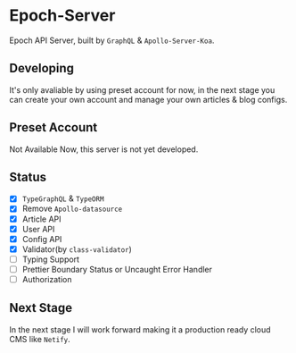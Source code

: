 # Epoch-Server

Epoch API Server, built by `GraphQL` & `Apollo-Server-Koa`.

## Developing

It's only avaliable by using preset account for now, in the next stage you can create your own account and manage your own articles & blog configs.

## Preset Account

Not Available Now, this server is not yet developed.

## Status

- [x] `TypeGraphQL` & `TypeORM`
- [x] Remove `Apollo-datasource`
- [x] Article API
- [x] User API
- [x] Config API
- [x] Validator(by `class-validator`)
- [ ] Typing Support
- [ ] Prettier Boundary Status or Uncaught Error Handler
- [ ] Authorization

## Next Stage

In the next stage I will work forward making it a production ready cloud CMS like `Netify`.
